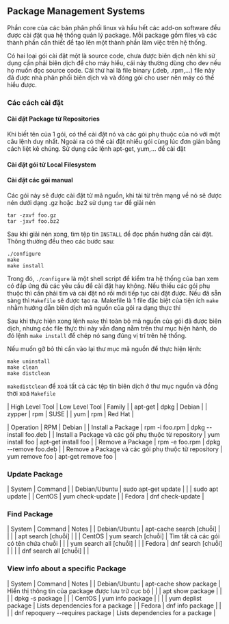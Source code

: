 ## Package Management Systems

Phần core của các bản phân phối linux và hầu hết các add-on software đều được cài đặt qua hệ thống quản lý package. Mỗi package gồm files và các thành phần cần thiết để tạo lên một thành phần làm việc trên hệ thống.

Có hai loại gói cài đặt một là source code, chưa được biên dịch nên khi sử dụng cần phải biên dịch để cho máy hiểu, cái này thường dùng cho dev nếu họ muốn đọc source code. Cái thứ hai là file binary (.deb, .rpm,...) file này đã được nhà phân phối biên dịch và và đóng gói cho user nên máy có thể hiểu được.

### Các cách cài đặt

#### Cài đặt Package từ Repositories

Khi biết tên của 1 gói, có thể cài đặt nó và các gói phụ thuộc của nó với một câu lệnh duy nhất. Ngoài ra có thể cài đặt nhiều gói cùng lúc đơn giản bằng cách liệt kê chúng. Sử dụng các lệnh apt-get, yum,... để cài đặt

#### Cài đặt gói từ Local Filesystem

#### Cài đặt các gói manual

Các gói này sẽ được cài đặt từ mã nguồn, khi tải từ trên mạng về nó sẽ được nén dưới dạng .gz hoặc .bz2 sử dụng `tar` để giải nén

```
tar -zxvf foo.gz
tar -jxvf foo.bz2
```

Sau khi giải nén xong, tìm tệp tin `INSTALL` để đọc phần hướng dẫn cài đặt. Thông thường đều theo các bước sau:

```
./configure
make
make install
```

Trong đó, `./configure` là một shell script để kiểm tra hệ thống của bạn xem có đáp ứng đủ các yêu cầu để cài đặt hay không. Nếu thiếu các gói phụ thuộc thì cần phải tìm và cài đặt nó rồi mới tiếp tục cài đặt được. Nếu đã sẵn sàng thì `Makefile` sẽ được tạo ra. Makefile là 1 file đặc biệt của tiện ích `make` nhằm hướng dẫn biên dịch mã nguồn của gói ra dạng thực thi

Sau khi thực hiện xong lệnh `make` thì toàn bộ mã nguồn của gói đã được biên dịch, nhưng các file thực thi này vẫn đang nằm trên thư mục hiện hành, do đó lệnh `make install` để chép nó sang đúng vị trí trên hệ thống.

Nếu muốn gỡ bỏ thì cần vào lại thư mục mã nguồn để thực hiện lệnh:

```
make uninstall
make clean
make distclean
```

`makedistclean` để xoá tất cả các tệp tin biên dịch ở thư mục nguồn và đồng thời xoá `Makefile`

| High Level Tool | Low Level Tool | Family |
| apt-get | dpkg | Debian |
| zypper | rpm | SUSE |
| yum | rpm | Red Hat |

| Operation | RPM | Debian |
| Install a Package | rpm -i foo.rpm | dpkg --install foo.deb |
| Install a Package và các gói phụ thuộc từ repository | yum install foo | apt-get install foo |
| Remove a Package | rpm -e foo.rpm | dpkg --remove foo.deb |
| Remove a Package và các gói phụ  thuộc từ repository | yum remove foo | apt-get remove foo |

### Update Package

| System | Command |
| Debian/Ubuntu | sudo apt-get update |
| | sudo apt update |
| CentOS | yum check-update |
| Fedora | dnf check-update |

### Find Package

| System | Command | Notes |
| Debian/Ubuntu | apt-cache search [chuỗi] | |
| | apt search [chuỗi] | |
| CentOS | yum search [chuỗi] | Tìm tất cả các gói có tên chứa chuỗi | 
| | yum search all [chuỗi] | |
| Fedora | dnf search [chuỗi] | |
| | dnf search all [chuỗi] | |

### View info about a specific Package

| System | Command | Notes |
| Debian/Ubuntu | apt-cache show package | Hiển thị thông tin của package được lưu trữ cục bộ |
| | apt show package | |
| | dpkg -s package | | 
| CentOS | yum info package | |
| | yum deplist package | Lists dependencies for a package |
| Fedora | dnf info package | | 
| | dnf repoquery --requires package | Lists dependencies for a package |